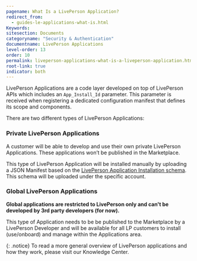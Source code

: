 ```yaml
---
pagename: What Is a LivePerson Application?
redirect_from:
  - guides-le-applications-what-is.html
Keywords:
sitesection: Documents
categoryname: "Security & Authentication"
documentname: LivePerson Applications
level-order: 13
order: 10
permalink: liveperson-applications-what-is-a-liveperson-application.html
root-link: true
indicator: both
---
```


LivePerson Applications are a code layer developed on top of LivePerson APIs which includes an `App_Install_Id` parameter. This parameter is received when registering a dedicated configuration manifest that defines its scope and components.

There are two different types of LivePerson Applications:

### Private LivePerson Applications

A customer will be able to develop and use their own private LivePerson Applications. These applications won’t be published in the Marketplace.

This type of LivePerson Application will be installed manually by uploading a JSON Manifest based on the [LivePerson Application Installation schema](guides-le-applications-installing.html). This schema will be uploaded under the specific account.

### Global LivePerson Applications

**Global applications are restricted to LivePerson only and can't be developed by 3rd party developers (for now).**

This type of Application needs to be be published to the Marketplace by a LivePerson Developer and will be available for all LP customers to install (use/onboard) and manage within the Applications area.


{: .notice}
To read a more general overview of LivePerson applications and how they work, please visit our Knowledge Center.
